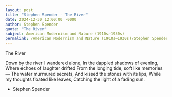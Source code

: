 ```yaml
---
layout: post
title: "Stephen Spender - The River"
date: 2024-12-30 12:00:00 -0000
author: Stephen Spender
quote: "The River"
subject: American Modernism and Nature (1910s–1930s)
permalink: /American Modernism and Nature (1910s–1930s)/Stephen Spender/Stephen Spender - The River
---
```


The River

Down by the river I wandered alone,
In the dappled shadows of evening,
Where echoes of laughter drifted
From the longing tide, soft like memories—
The water murmured secrets,
And kissed the stones with its lips,
While my thoughts floated like leaves,
Catching the light of a fading sun.


- Stephen Spender

